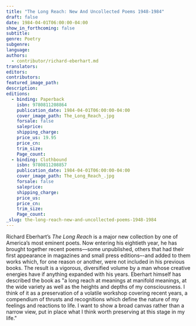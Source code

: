 ```yaml
---
title: "The Long Reach: New And Uncollected Poems 1948-1984"
draft: false
date: 1984-04-01T06:00:00-04:00
show_in_forthcoming: false
subtitle:
genre: Poetry
subgenre:
language:
authors:
  - contributor/richard-eberhart.md
translators:
editors:
contributors:
featured_image_path:
description:
editions:
  - binding: Paperback
    isbn: 9780811208864
    publication_date: 1984-04-01T06:00:00-04:00
    cover_image_path: The_Long_Reach_.jpg
    forsale: false
    saleprice:
    shipping_charge:
    price_us: 19.95
    price_cn:
    trim_size:
    Page_count:
  - binding: Clothbound
    isbn: 9780811208857
    publication_date: 1984-04-01T06:00:00-04:00
    cover_image_path: The_Long_Reach_.jpg
    forsale: false
    saleprice:
    shipping_charge:
    price_us:
    price_cn:
    trim_size:
    Page_count:
_slug: the-long-reach-new-and-uncollected-poems-1948-1984
---
```


Richard Eberhart’s _The Long Reach_ is a major new collection by one of America’s most eminent poets. Now entering his eightieth year, he has brought together recent poems––some unpublished, others that had their first appearance in magazines and small press editions–-and added to them works which, for one reason or another, were not included in his previous books. The result is a vigorous, diversified volume by a man whose creative energies have if anything expanded with his years. Eberhart himself has described the book as "a long reach at meanings at manifold meanings, at the wide variety as well as the heights and depths of my consciousness. I think of it as a preservation of a volatile workshop covering recent years, a compendium of thrusts and recognitions which define the nature of my feelings and reactions to life. I want to show a broad canvas rather than a narrow view, put in place what I think worth preserving at this stage in my life."

